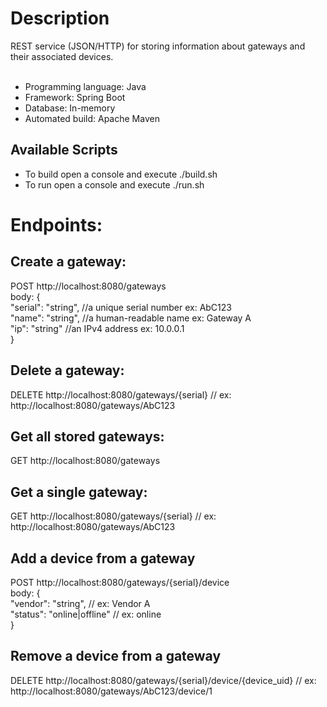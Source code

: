 # Description
REST service (JSON/HTTP) for storing information about gateways and their associated devices.<br><br>
- Programming language: Java
- Framework: Spring Boot
- Database: In-memory
- Automated build: Apache Maven

## Available Scripts

- To build open a console and execute ./build.sh
- To run open a console and execute ./run.sh

# Endpoints:

## Create a gateway:
POST http://localhost:8080/gateways<br>
body: {<br>
"serial": "string", //a unique serial number ex: AbC123<br>
"name": "string", //a human-readable name ex: Gateway A<br>
"ip": "string" //an IPv4 address ex: 10.0.0.1<br>
}

## Delete a gateway:
DELETE http://localhost:8080/gateways/{serial} // ex: http://localhost:8080/gateways/AbC123

## Get all stored gateways:
GET http://localhost:8080/gateways

## Get a single gateway:
GET http://localhost:8080/gateways/{serial} // ex: http://localhost:8080/gateways/AbC123

## Add a device from a gateway
POST http://localhost:8080/gateways/{serial}/device<br>
body: {<br>
"vendor": "string", // ex: Vendor A<br>
"status": "online|offline" // ex: online<br>
}

## Remove a device from a gateway
DELETE http://localhost:8080/gateways/{serial}/device/{device_uid} // ex: http://localhost:8080/gateways/AbC123/device/1
